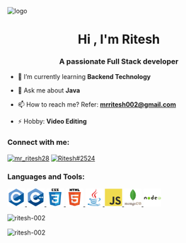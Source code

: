 ![logo](https://github.com/Ritesh-002/Ritesh-002/blob/main/Banner.jpg)
<h1 align="center">Hi , I'm Ritesh</h1>
<h3 align="center">A passionate Full Stack developer</h3>
<!-- <img src"https://github.com/Ritesh-002/Ritesh-002/blob/main/imageIcon.png" alt = "coding" width = "400" align = "right"> -->

- 🌱 I’m currently learning **Backend Technology**

- 💬 Ask me about **Java**

- 📫 How to reach me? Refer: **mrritesh002@gmail.com**

- ⚡ Hobby: **Video Editing**


<h3 align="left">Connect with me:</h3>
<p align="left">
<a href="https://instagram.com/mr_ritesh28" target="blank"><img align="center" src="https://raw.githubusercontent.com/rahuldkjain/github-profile-readme-generator/master/src/images/icons/Social/instagram.svg" alt="mr_ritesh28" height="30" width="40" /></a>
<a href="https://discord.gg/Ritesh#2524" target="blank"><img align="center" src="https://raw.githubusercontent.com/rahuldkjain/github-profile-readme-generator/master/src/images/icons/Social/discord.svg" alt="Ritesh#2524" height="30" width="40" /></a>
</p>

<h3 align="left">Languages and Tools:</h3>
<p align="left"> <a href="https://www.cprogramming.com/" target="_blank" rel="noreferrer"> <img src="https://raw.githubusercontent.com/devicons/devicon/master/icons/c/c-original.svg" alt="c" width="40" height="40"/> </a> <a href="https://www.w3schools.com/cpp/" target="_blank" rel="noreferrer"> <img src="https://raw.githubusercontent.com/devicons/devicon/master/icons/cplusplus/cplusplus-original.svg" alt="cplusplus" width="40" height="40"/> </a> <a href="https://www.w3schools.com/css/" target="_blank" rel="noreferrer"> <img src="https://raw.githubusercontent.com/devicons/devicon/master/icons/css3/css3-original-wordmark.svg" alt="css3" width="40" height="40"/> </a> <a href="https://www.w3.org/html/" target="_blank" rel="noreferrer"> <img src="https://raw.githubusercontent.com/devicons/devicon/master/icons/html5/html5-original-wordmark.svg" alt="html5" width="40" height="40"/> </a> <a href="https://www.java.com" target="_blank" rel="noreferrer"> <img src="https://raw.githubusercontent.com/devicons/devicon/master/icons/java/java-original.svg" alt="java" width="40" height="40"/> </a> <a href="https://developer.mozilla.org/en-US/docs/Web/JavaScript" target="_blank" rel="noreferrer"> <img src="https://raw.githubusercontent.com/devicons/devicon/master/icons/javascript/javascript-original.svg" alt="javascript" width="40" height="40"/> </a> <a href="https://www.mongodb.com/" target="_blank" rel="noreferrer"> <img src="https://raw.githubusercontent.com/devicons/devicon/master/icons/mongodb/mongodb-original-wordmark.svg" alt="mongodb" width="40" height="40"/> </a> <a href="https://nodejs.org" target="_blank" rel="noreferrer"> <img src="https://raw.githubusercontent.com/devicons/devicon/master/icons/nodejs/nodejs-original-wordmark.svg" alt="nodejs" width="40" height="40"/> </a> </p>

<p><img align="center" src="https://github-readme-stats.vercel.app/api/top-langs?username=ritesh-002&show_icons=true&locale=en&layout=compact" alt="ritesh-002" /></p>

<p><img align="center" src="https://github-readme-streak-stats.herokuapp.com/?user=ritesh-002&" alt="ritesh-002" /></p>

